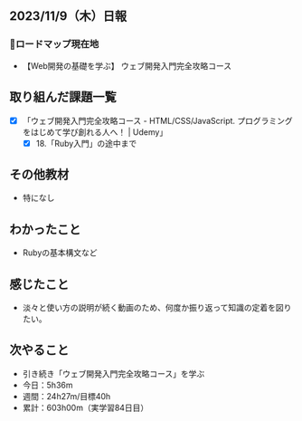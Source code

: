 ## 2023/11/9（木）日報
### :round_pushpin:ロードマップ現在地
- 【Web開発の基礎を学ぶ】 ウェブ開発入門完全攻略コース
## 取り組んだ課題一覧
- [x] 「ウェブ開発入門完全攻略コース - HTML/CSS/JavaScript. プログラミングをはじめて学び創れる人へ！ | Udemy」
  - [x] 18.「Ruby入門」の途中まで
## その他教材
- 特になし
## わかったこと
- Rubyの基本構文など
## 感じたこと
- 淡々と使い方の説明が続く動画のため、何度か振り返って知識の定着を図りたい。
## 次やること
- 引き続き「ウェブ開発入門完全攻略コース」を学ぶ
- 今日：5h36m
- 週間：24h27m/目標40h
- 累計：603h00m（実学習84日目）
